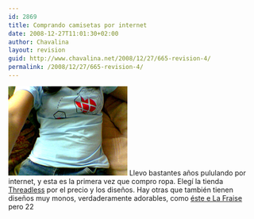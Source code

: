 ```yaml
---
id: 2869
title: Comprando camisetas por internet
date: 2008-12-27T11:01:30+02:00
author: Chavalina
layout: revision
guid: http://www.chavalina.net/2008/12/27/665-revision-4/
permalink: /2008/12/27/665-revision-4/
---
```

<img class="imgizqda" src="/imagenes/fotos/missing-piece.jpg" alt="Camiseta azul con un cubo de rubik con un corazoncito al que le falta una pieza, de Threadless" /> Llevo bastantes a&ntilde;os pululando por internet, y esta es la primera vez que compro ropa. Eleg&iacute; la tienda <a href="http://www.threadless.com/?streetteam=chavalina" target="_blank">Threadless</a> por el precio y los dise&ntilde;os. Hay otras que también tienen dise&ntilde;os muy monos, verdaderamente adorables, como <a href="http://www.lafraise.com/t-shirt-194p26-monde-cruel.html" target="_blank">éste e La Fraise</a> pero 22
